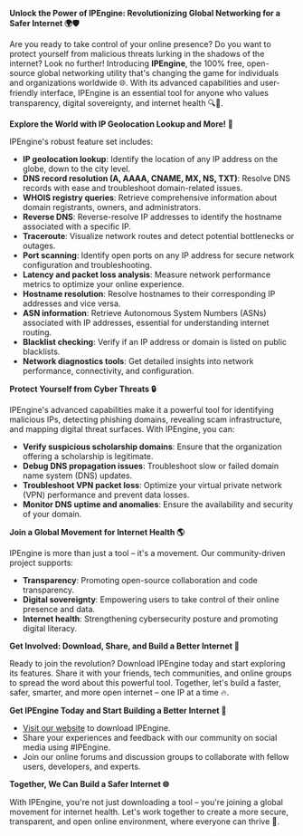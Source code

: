 **Unlock the Power of IPEngine: Revolutionizing Global Networking for a Safer Internet 🌍🛡️**

Are you ready to take control of your online presence? Do you want to protect yourself from malicious threats lurking in the shadows of the internet? Look no further! Introducing **IPEngine**, the 100% free, open-source global networking utility that's changing the game for individuals and organizations worldwide 🌐. With its advanced capabilities and user-friendly interface, IPEngine is an essential tool for anyone who values transparency, digital sovereignty, and internet health 🔍📡.

**Explore the World with IP Geolocation Lookup and More! 🚀**

IPEngine's robust feature set includes:

*   **IP geolocation lookup**: Identify the location of any IP address on the globe, down to the city level.
*   **DNS record resolution (A, AAAA, CNAME, MX, NS, TXT)**: Resolve DNS records with ease and troubleshoot domain-related issues.
*   **WHOIS registry queries**: Retrieve comprehensive information about domain registrants, owners, and administrators.
*   **Reverse DNS**: Reverse-resolve IP addresses to identify the hostname associated with a specific IP.
*   **Traceroute**: Visualize network routes and detect potential bottlenecks or outages.
*   **Port scanning**: Identify open ports on any IP address for secure network configuration and troubleshooting.
*   **Latency and packet loss analysis**: Measure network performance metrics to optimize your online experience.
*   **Hostname resolution**: Resolve hostnames to their corresponding IP addresses and vice versa.
*   **ASN information**: Retrieve Autonomous System Numbers (ASNs) associated with IP addresses, essential for understanding internet routing.
*   **Blacklist checking**: Verify if an IP address or domain is listed on public blacklists.
*   **Network diagnostics tools**: Get detailed insights into network performance, connectivity, and configuration.

**Protect Yourself from Cyber Threats 🔒**

IPEngine's advanced capabilities make it a powerful tool for identifying malicious IPs, detecting phishing domains, revealing scam infrastructure, and mapping digital threat surfaces. With IPEngine, you can:

*   **Verify suspicious scholarship domains**: Ensure that the organization offering a scholarship is legitimate.
*   **Debug DNS propagation issues**: Troubleshoot slow or failed domain name system (DNS) updates.
*   **Troubleshoot VPN packet loss**: Optimize your virtual private network (VPN) performance and prevent data losses.
*   **Monitor DNS uptime and anomalies**: Ensure the availability and security of your domain.

**Join a Global Movement for Internet Health 🌎**

IPEngine is more than just a tool – it's a movement. Our community-driven project supports:

*   **Transparency**: Promoting open-source collaboration and code transparency.
*   **Digital sovereignty**: Empowering users to take control of their online presence and data.
*   **Internet health**: Strengthening cybersecurity posture and promoting digital literacy.

**Get Involved: Download, Share, and Build a Better Internet 🚀**

Ready to join the revolution? Download IPEngine today and start exploring its features. Share it with your friends, tech communities, and online groups to spread the word about this powerful tool. Together, let's build a faster, safer, smarter, and more open internet – one IP at a time 🔥.

**Get IPEngine Today and Start Building a Better Internet 📡**

*   [Visit our website](https://www.ipengine.xyz) to download IPEngine.
*   Share your experiences and feedback with our community on social media using #IPEngine.
*   Join our online forums and discussion groups to collaborate with fellow users, developers, and experts.

**Together, We Can Build a Safer Internet 🌐**

With IPEngine, you're not just downloading a tool – you're joining a global movement for internet health. Let's work together to create a more secure, transparent, and open online environment, where everyone can thrive 🌟.